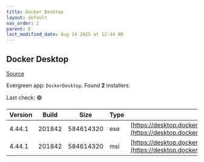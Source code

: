 ```yaml
---
title: Docker Desktop
layout: default
nav_order: 2
parent: D
last_modified_date: Aug 14 2025 at 12:44 AM
---
```


## Docker Desktop

[Source](https://www.docker.com/products/docker-desktop/)

Evergreen app: `DockerDesktop`. Found **2** installers.

Last check: 🟢

| Version | Build  | Size      | Type | URI                                                                                                                                                                    |
| ------- | ------ | --------- | ---- | ---------------------------------------------------------------------------------------------------------------------------------------------------------------------- |
| 4.44.1  | 201842 | 584614320 | exe  | [https://desktop.docker.com/win/main/amd64/201842/Docker%20Desktop%20Installer.exe](https://desktop.docker.com/win/main/amd64/201842/Docker%20Desktop%20Installer.exe) |
| 4.44.1  | 201842 | 584614320 | msi  | [https://desktop.docker.com/win/main/amd64/201842/DockerDesktop.msi](https://desktop.docker.com/win/main/amd64/201842/DockerDesktop.msi)                               |
